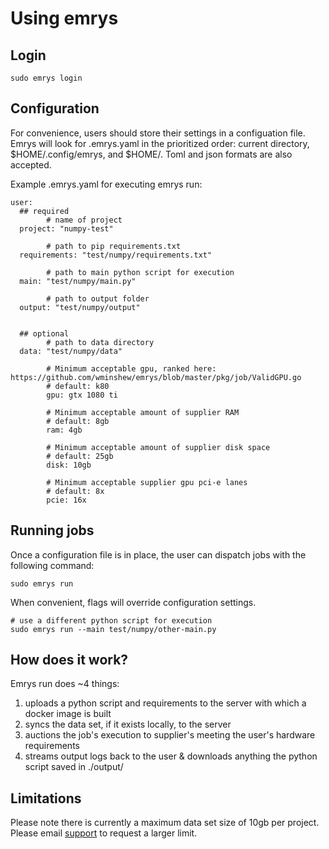 # Using emrys

## Login

    sudo emrys login

## Configuration

For convenience, users should store their settings in a configuation file. Emrys will look for .emrys.yaml in the prioritized order: current directory, $HOME/.config/emrys, and $HOME/. Toml and json formats are also accepted.

Example .emrys.yaml for executing emrys run:

    user:
      ## required
			# name of project
      project: "numpy-test"

			# path to pip requirements.txt
      requirements: "test/numpy/requirements.txt"

			# path to main python script for execution
      main: "test/numpy/main.py"

			# path to output folder
      output: "test/numpy/output"


      ## optional
			# path to data directory
      data: "test/numpy/data"

			# Minimum acceptable gpu, ranked here: https://github.com/wminshew/emrys/blob/master/pkg/job/ValidGPU.go
			# default: k80
			gpu: gtx 1080 ti

			# Minimum acceptable amount of supplier RAM
			# default: 8gb
			ram: 4gb

			# Minimum acceptable amount of supplier disk space
			# default: 25gb
			disk: 10gb

			# Minimum acceptable supplier gpu pci-e lanes
			# default: 8x
			pcie: 16x

## Running jobs

Once a configuration file is in place, the user can dispatch jobs with the following command:

    sudo emrys run

When convenient, flags will override configuration settings.

    # use a different python script for execution
    sudo emrys run --main test/numpy/other-main.py

## How does it work?

Emrys run does ~4 things:

1. uploads a python script and requirements to the server with which a docker image is built
2. syncs the data set, if it exists locally, to the server
3. auctions the job's execution to supplier's meeting the user's hardware requirements
4. streams output logs back to the user & downloads anything the python script saved in ./output/

## Limitations

Please note there is currently a maximum data set size of 10gb per project. Please email [support](mailto:support@emrys.io) to request a larger limit.
